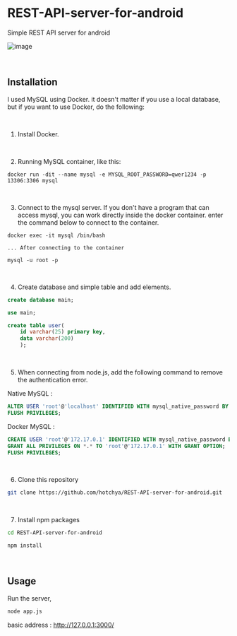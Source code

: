 # REST-API-server-for-android

Simple REST API server for android

![image](https://user-images.githubusercontent.com/54389889/117373094-95ed8280-af05-11eb-81f1-31edad2f4e9e.png)

</br>

## Installation

I used MySQL using Docker. it doesn't matter if you use a local database, but if you want to use Docker, do the following:

</br>

1. Install Docker.

</br>

2. Running MySQL container, like this:
```docker
docker run -dit --name mysql -e MYSQL_ROOT_PASSWORD=qwer1234 -p 13306:3306 mysql
```

</br>

3. Connect to the mysql server. If you don't have a program that can access mysql, you can work directly inside the docker container. enter the command below to connect to the container.

```docker
docker exec -it mysql /bin/bash

... After connecting to the container

mysql -u root -p
```

</br>

4. Create database and simple table and add elements.
```sql
create database main;

use main;

create table user(
    id varchar(25) primary key,
    data varchar(200)
    );
```


</br>

5. When connecting from node.js, add the following command to remove the authentication error.

Native MySQL : 

```sql
ALTER USER 'root'@'localhost' IDENTIFIED WITH mysql_native_password BY 'qwer1234';
FLUSH PRIVILEGES;
```

Docker MySQL :

```sql
CREATE USER 'root'@'172.17.0.1' IDENTIFIED WITH mysql_native_password BY 'qwer1234';
GRANT ALL PRIVILEGES ON *.* TO 'root'@'172.17.0.1' WITH GRANT OPTION;
FLUSH PRIVILEGES;
```

</br>

6. Clone this repository
```bash
git clone https://github.com/hotchya/REST-API-server-for-android.git
```

</br>

7. Install npm packages
```bash
cd REST-API-server-for-android

npm install
```

</br>

## Usage
Run the server,
```bash
node app.js
```
basic address : http://127.0.0.1:3000/